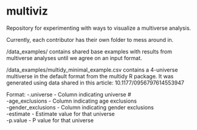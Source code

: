 # multiviz
Repository for experimenting with ways to visualize a multiverse analysis.

Currently, each contributor has their own folder to mess around in.

/data_examples/ contains shared base examples with results from multiverse analyses until we agree on an input format.

/data_examples/multidy_minimal_example.csv contains a 4-universe multiverse in the default format from the multidy R package. It was generated using data shared in this article: 10.1177/0956797614553947

Format:
-.universe - Column indicating universe #  
-age_exclusions - Column indicating age exclusions  
-gender_exclusions - Column indicating gender exclusions  
-estimate - Estimate value for that universe  
-p.value - P value for that universe  